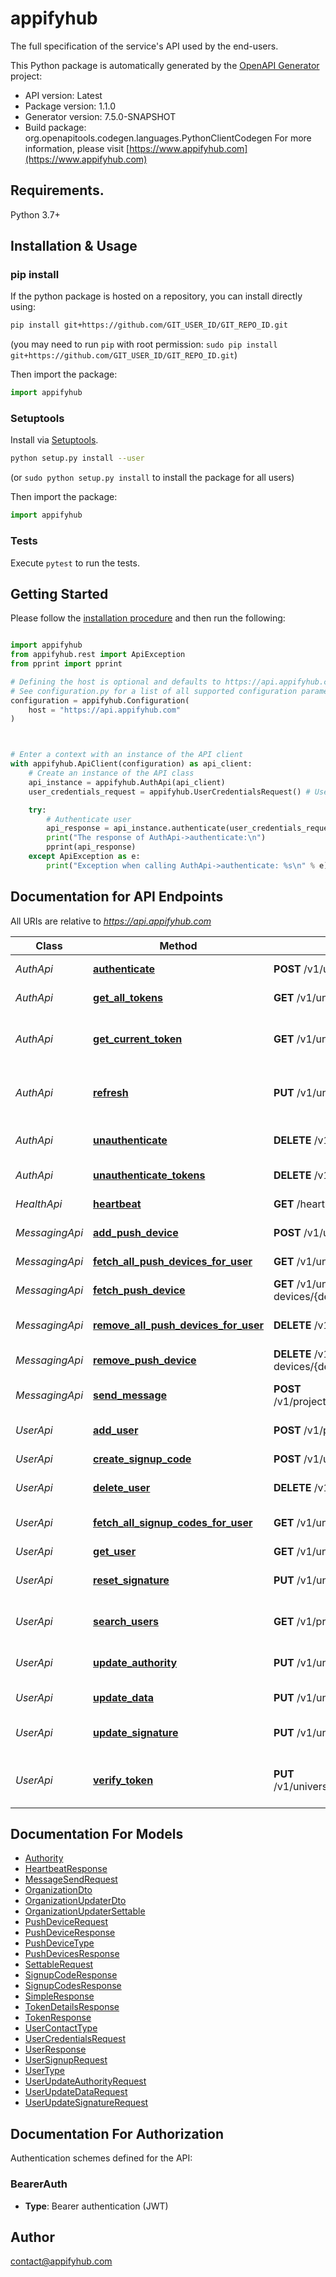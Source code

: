 # appifyhub
The full specification of the service's API used by the end-users.

This Python package is automatically generated by the [OpenAPI Generator](https://openapi-generator.tech) project:

- API version: Latest
- Package version: 1.1.0
- Generator version: 7.5.0-SNAPSHOT
- Build package: org.openapitools.codegen.languages.PythonClientCodegen
For more information, please visit [https://www.appifyhub.com](https://www.appifyhub.com)

## Requirements.

Python 3.7+

## Installation & Usage
### pip install

If the python package is hosted on a repository, you can install directly using:

```sh
pip install git+https://github.com/GIT_USER_ID/GIT_REPO_ID.git
```
(you may need to run `pip` with root permission: `sudo pip install git+https://github.com/GIT_USER_ID/GIT_REPO_ID.git`)

Then import the package:
```python
import appifyhub
```

### Setuptools

Install via [Setuptools](http://pypi.python.org/pypi/setuptools).

```sh
python setup.py install --user
```
(or `sudo python setup.py install` to install the package for all users)

Then import the package:
```python
import appifyhub
```

### Tests

Execute `pytest` to run the tests.

## Getting Started

Please follow the [installation procedure](#installation--usage) and then run the following:

```python

import appifyhub
from appifyhub.rest import ApiException
from pprint import pprint

# Defining the host is optional and defaults to https://api.appifyhub.com
# See configuration.py for a list of all supported configuration parameters.
configuration = appifyhub.Configuration(
    host = "https://api.appifyhub.com"
)



# Enter a context with an instance of the API client
with appifyhub.ApiClient(configuration) as api_client:
    # Create an instance of the API class
    api_instance = appifyhub.AuthApi(api_client)
    user_credentials_request = appifyhub.UserCredentialsRequest() # UserCredentialsRequest | 

    try:
        # Authenticate user
        api_response = api_instance.authenticate(user_credentials_request)
        print("The response of AuthApi->authenticate:\n")
        pprint(api_response)
    except ApiException as e:
        print("Exception when calling AuthApi->authenticate: %s\n" % e)

```

## Documentation for API Endpoints

All URIs are relative to *https://api.appifyhub.com*

Class | Method | HTTP request | Description
------------ | ------------- | ------------- | -------------
*AuthApi* | [**authenticate**](docs/AuthApi.md#authenticate) | **POST** /v1/universal/auth | Authenticate user
*AuthApi* | [**get_all_tokens**](docs/AuthApi.md#get_all_tokens) | **GET** /v1/universal/auth/tokens | Get all tokens
*AuthApi* | [**get_current_token**](docs/AuthApi.md#get_current_token) | **GET** /v1/universal/auth | Get the details of the current token
*AuthApi* | [**refresh**](docs/AuthApi.md#refresh) | **PUT** /v1/universal/auth | Refresh the current token (get a new one)
*AuthApi* | [**unauthenticate**](docs/AuthApi.md#unauthenticate) | **DELETE** /v1/universal/auth | Invalidate the current token
*AuthApi* | [**unauthenticate_tokens**](docs/AuthApi.md#unauthenticate_tokens) | **DELETE** /v1/universal/auth/tokens | Invalidate tokens
*HealthApi* | [**heartbeat**](docs/HealthApi.md#heartbeat) | **GET** /heartbeat | Check the heartbeat
*MessagingApi* | [**add_push_device**](docs/MessagingApi.md#add_push_device) | **POST** /v1/universal/users/{universalId}/push-devices | Add a push device
*MessagingApi* | [**fetch_all_push_devices_for_user**](docs/MessagingApi.md#fetch_all_push_devices_for_user) | **GET** /v1/universal/users/{universalId}/push-devices | Get all push devices
*MessagingApi* | [**fetch_push_device**](docs/MessagingApi.md#fetch_push_device) | **GET** /v1/universal/users/{universalId}/push-devices/{deviceId} | Get a push device
*MessagingApi* | [**remove_all_push_devices_for_user**](docs/MessagingApi.md#remove_all_push_devices_for_user) | **DELETE** /v1/universal/users/{universalId}/push-devices | Remove all push devices
*MessagingApi* | [**remove_push_device**](docs/MessagingApi.md#remove_push_device) | **DELETE** /v1/universal/users/{universalId}/push-devices/{deviceId} | Remove a push device
*MessagingApi* | [**send_message**](docs/MessagingApi.md#send_message) | **POST** /v1/projects/{projectId}/users/{universalId}/message | Send a message to a user
*UserApi* | [**add_user**](docs/UserApi.md#add_user) | **POST** /v1/projects/{projectId}/signup | Sign up a new user
*UserApi* | [**create_signup_code**](docs/UserApi.md#create_signup_code) | **POST** /v1/universal/users/{universalId}/signup-codes | Create a signup code
*UserApi* | [**delete_user**](docs/UserApi.md#delete_user) | **DELETE** /v1/universal/users/{universalId} | Delete a user
*UserApi* | [**fetch_all_signup_codes_for_user**](docs/UserApi.md#fetch_all_signup_codes_for_user) | **GET** /v1/universal/users/{universalId}/signup-codes | Get all signup codes
*UserApi* | [**get_user**](docs/UserApi.md#get_user) | **GET** /v1/universal/users/{universalId} | Get a user
*UserApi* | [**reset_signature**](docs/UserApi.md#reset_signature) | **PUT** /v1/universal/users/{universalId}/signature/reset | Reset a user&#39;s signature
*UserApi* | [**search_users**](docs/UserApi.md#search_users) | **GET** /v1/projects/{projectId}/search | Search the project&#39;s users
*UserApi* | [**update_authority**](docs/UserApi.md#update_authority) | **PUT** /v1/universal/users/{universalId}/authority | Update a user&#39;s authority
*UserApi* | [**update_data**](docs/UserApi.md#update_data) | **PUT** /v1/universal/users/{universalId}/data | Update a user&#39;s data
*UserApi* | [**update_signature**](docs/UserApi.md#update_signature) | **PUT** /v1/universal/users/{universalId}/signature | Update a user&#39;s signature
*UserApi* | [**verify_token**](docs/UserApi.md#verify_token) | **PUT** /v1/universal/users/{universalId}/verify/{verificationToken} | Verify a user&#39;s signup token


## Documentation For Models

 - [Authority](docs/Authority.md)
 - [HeartbeatResponse](docs/HeartbeatResponse.md)
 - [MessageSendRequest](docs/MessageSendRequest.md)
 - [OrganizationDto](docs/OrganizationDto.md)
 - [OrganizationUpdaterDto](docs/OrganizationUpdaterDto.md)
 - [OrganizationUpdaterSettable](docs/OrganizationUpdaterSettable.md)
 - [PushDeviceRequest](docs/PushDeviceRequest.md)
 - [PushDeviceResponse](docs/PushDeviceResponse.md)
 - [PushDeviceType](docs/PushDeviceType.md)
 - [PushDevicesResponse](docs/PushDevicesResponse.md)
 - [SettableRequest](docs/SettableRequest.md)
 - [SignupCodeResponse](docs/SignupCodeResponse.md)
 - [SignupCodesResponse](docs/SignupCodesResponse.md)
 - [SimpleResponse](docs/SimpleResponse.md)
 - [TokenDetailsResponse](docs/TokenDetailsResponse.md)
 - [TokenResponse](docs/TokenResponse.md)
 - [UserContactType](docs/UserContactType.md)
 - [UserCredentialsRequest](docs/UserCredentialsRequest.md)
 - [UserResponse](docs/UserResponse.md)
 - [UserSignupRequest](docs/UserSignupRequest.md)
 - [UserType](docs/UserType.md)
 - [UserUpdateAuthorityRequest](docs/UserUpdateAuthorityRequest.md)
 - [UserUpdateDataRequest](docs/UserUpdateDataRequest.md)
 - [UserUpdateSignatureRequest](docs/UserUpdateSignatureRequest.md)


<a id="documentation-for-authorization"></a>
## Documentation For Authorization


Authentication schemes defined for the API:
<a id="BearerAuth"></a>
### BearerAuth

- **Type**: Bearer authentication (JWT)


## Author

contact@appifyhub.com


